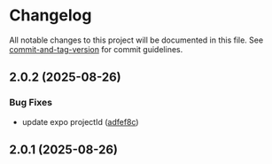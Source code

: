 # Changelog

All notable changes to this project will be documented in this file. See [commit-and-tag-version](https://github.com/absolute-version/commit-and-tag-version) for commit guidelines.

## 2.0.2 (2025-08-26)


### Bug Fixes

* update expo projectId ([adfef8c](https://github.com/M0ngi/aeroday-2023-mobile/commit/adfef8c1b26fc93f12c35702a73f164dcc065e98))

## 2.0.1 (2025-08-26)
